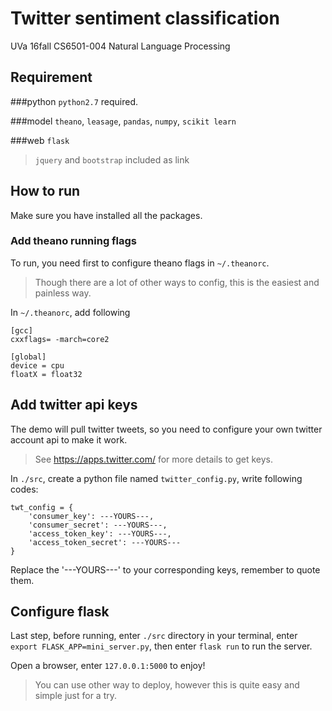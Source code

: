 # Twitter sentiment classification
UVa 16fall CS6501-004 Natural Language Processing

## Requirement

###python
``python2.7`` required.

###model
``theano``,
``leasage``,
``pandas``,
``numpy``,
``scikit learn``

###web
``flask``
> ``jquery`` and ``bootstrap`` included as link

## How to run

Make sure you have installed all the packages.

### Add theano running flags

To run, you need first to configure theano flags in ``~/.theanorc``.
> Though there are a lot of other ways to config, this is the easiest and painless way.

In ``~/.theanorc``, add following
```
[gcc]
cxxflags= -march=core2

[global]
device = cpu
floatX = float32
```

## Add twitter api keys

The demo will pull twitter tweets, so you need to configure your own twitter account api to make it work.
> See https://apps.twitter.com/ for more details to get keys.

In ``./src``, create a python file named ``twitter_config.py``, write following codes:
```
twt_config = {
    'consumer_key': ---YOURS---,
    'consumer_secret': ---YOURS---,
    'access_token_key': ---YOURS---,
    'access_token_secret': ---YOURS---
}
```
Replace the '---YOURS---' to your corresponding keys, remember to quote them.

## Configure flask

Last step, before running, enter ``./src`` directory in your terminal, enter ``export FLASK_APP=mini_server.py``, then enter ``flask run`` to run the server.

Open a browser, enter ``127.0.0.1:5000`` to enjoy!
> You can use other way to deploy, however this is quite easy and simple just for a try.
